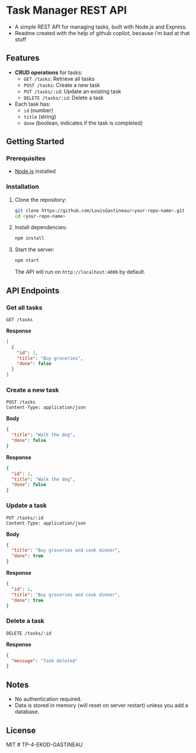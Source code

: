 # Task Manager REST API

- A simple REST API for managing tasks, built with Node.js and Express.
- Readme created with the help of github copilot, because i'm bad at that stuff

## Features

- **CRUD operations** for tasks:
  - `GET /tasks`: Retrieve all tasks
  - `POST /tasks`: Create a new task
  - `PUT /tasks/:id`: Update an existing task
  - `DELETE /tasks/:id`: Delete a task
- Each task has:
  - `id` (number)
  - `title` (string)
  - `done` (boolean, indicates if the task is completed)

## Getting Started

### Prerequisites

- [Node.js](https://nodejs.org/) installed

### Installation

1. Clone the repository:
    ```bash
    git clone https://github.com/LouisGastineau/<your-repo-name>.git
    cd <your-repo-name>
    ```
2. Install dependencies:
    ```bash
    npm install
    ```
3. Start the server:
    ```bash
    npm start
    ```
   The API will run on `http://localhost:4000` by default.

## API Endpoints

### Get all tasks

```http
GET /tasks
```
**Response**
```json
[
  {
    "id": 1,
    "title": "Buy groceries",
    "done": false
  }
]
```

### Create a new task

```http
POST /tasks
Content-Type: application/json
```
**Body**
```json
{
  "title": "Walk the dog",
  "done": false
}
```
**Response**
```json
{
  "id": 2,
  "title": "Walk the dog",
  "done": false
}
```

### Update a task

```http
PUT /tasks/:id
Content-Type: application/json
```
**Body**
```json
{
  "title": "Buy groceries and cook dinner",
  "done": true
}
```
**Response**
```json
{
  "id": 1,
  "title": "Buy groceries and cook dinner",
  "done": true
}
```

### Delete a task

```http
DELETE /tasks/:id
```
**Response**
```json
{
  "message": "Task deleted"
}
```

## Notes

- No authentication required.
- Data is stored in memory (will reset on server restart) unless you add a database.

## License

MIT
#   T P - 4 - E K O D - G A S T I N E A U  
 